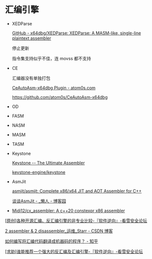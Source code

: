 # 汇编引擎
- XEDParse

  [GitHub - x64dbg/XEDParse: XEDParse: A MASM-like, single-line plaintext assembler](https://github.com/x64dbg/XEDParse)

  停止更新

  指令集支持似乎不佳，连 movss 都不支持

- CE

  汇编器没有单独打包

  [CeAutoAsm-x64dbg Plugin - atom0s.com](http://atom0s.com/forums/viewtopic.php?f=2&t=206&sid=94b23e2b89491cd398abf57e098c110f)

  https://github.com/atom0s/CeAutoAsm-x64dbg

- OD
- FASM
- NASM
- MASM
- TASM
- Keystone

  [Keystone -- The Ultimate Assembler](http://www.keystone-engine.org/)

  [keystone-engine/keystone](https://github.com/keystone-engine/keystone)

- AsmJit

  [asmjit/asmjit: Complete x86/x64 JIT and AOT Assembler for C++](https://github.com/asmjit/asmjit)

  [谈谈AsmJit - \_懒人 - 博客园](https://www.cnblogs.com/lanrenxinxin/p/5021641.html)

- [Midi12/cx\_assembler: A c++20 constexpr x86 assembler](https://github.com/Midi12/cx_assembler)

[\[原创\]各种开源汇编、反汇编引擎的非专业比较-『软件逆向』-看雪安全论坛](https://bbs.pediy.com/thread-205590.htm)

[2 assembler & 2 disassembler\_运维\_Starr - CSDN 博客](https://blog.csdn.net/Ga4ra/article/details/101533322)

[如何编写将汇编代码翻译成机器码的程序？ - 知乎](https://www.zhihu.com/question/26659135)

[\[求助\]谁能推荐一个强大的反汇编及汇编引擎-『软件逆向』-看雪安全论坛](https://bbs.pediy.com/thread-149956.htm)
